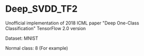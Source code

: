 # Deep_SVDD_TF2
Unofficial implementation of 2018 ICML paper "Deep One-Class Classification" 
TensorFlow 2.0 version

Dataset: MNIST

Normal class: 8 (For example)
